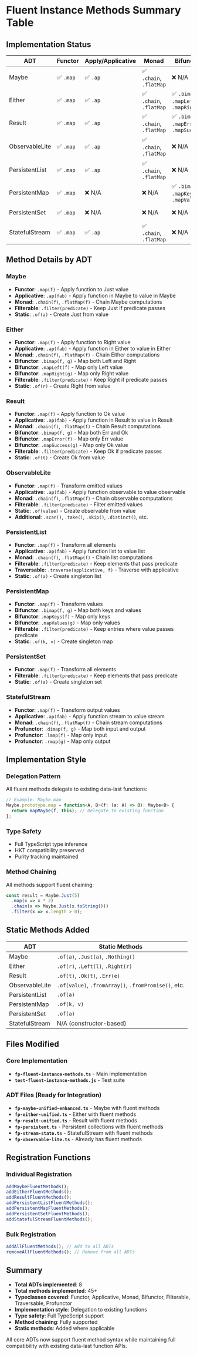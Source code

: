 # Fluent Instance Methods Summary Table

## Implementation Status

| ADT | Functor | Apply/Applicative | Monad | Bifunctor | Filterable | Traversable | Profunctor | Status |
|-----|---------|-------------------|-------|-----------|------------|-------------|------------|--------|
| Maybe | ✅ `.map` | ✅ `.ap` | ✅ `.chain`, `.flatMap` | ❌ N/A | ✅ `.filter` | ❌ N/A | ❌ N/A | ✅ Complete |
| Either | ✅ `.map` | ✅ `.ap` | ✅ `.chain`, `.flatMap` | ✅ `.bimap`, `.mapLeft`, `.mapRight` | ✅ `.filter` | ❌ N/A | ❌ N/A | ✅ Complete |
| Result | ✅ `.map` | ✅ `.ap` | ✅ `.chain`, `.flatMap` | ✅ `.bimap`, `.mapError`, `.mapSuccess` | ✅ `.filter` | ❌ N/A | ❌ N/A | ✅ Complete |
| ObservableLite | ✅ `.map` | ✅ `.ap` | ✅ `.chain`, `.flatMap` | ❌ N/A | ✅ `.filter` | ❌ N/A | ❌ N/A | ✅ Already Complete |
| PersistentList | ✅ `.map` | ✅ `.ap` | ✅ `.chain`, `.flatMap` | ❌ N/A | ✅ `.filter` | ✅ `.traverse` | ❌ N/A | ✅ Complete |
| PersistentMap | ✅ `.map` | ❌ N/A | ❌ N/A | ✅ `.bimap`, `.mapKeys`, `.mapValues` | ✅ `.filter` | ❌ N/A | ❌ N/A | ✅ Complete |
| PersistentSet | ✅ `.map` | ❌ N/A | ❌ N/A | ❌ N/A | ✅ `.filter` | ❌ N/A | ❌ N/A | ✅ Complete |
| StatefulStream | ✅ `.map` | ✅ `.ap` | ✅ `.chain`, `.flatMap` | ❌ N/A | ❌ N/A | ❌ N/A | ✅ `.dimap`, `.lmap`, `.rmap` | ✅ Complete |

## Method Details by ADT

### Maybe
- **Functor**: `.map(f)` - Apply function to Just value
- **Applicative**: `.ap(fab)` - Apply function in Maybe to value in Maybe
- **Monad**: `.chain(f)`, `.flatMap(f)` - Chain Maybe computations
- **Filterable**: `.filter(predicate)` - Keep Just if predicate passes
- **Static**: `.of(a)` - Create Just from value

### Either
- **Functor**: `.map(f)` - Apply function to Right value
- **Applicative**: `.ap(fab)` - Apply function in Either to value in Either
- **Monad**: `.chain(f)`, `.flatMap(f)` - Chain Either computations
- **Bifunctor**: `.bimap(f, g)` - Map both Left and Right
- **Bifunctor**: `.mapLeft(f)` - Map only Left value
- **Bifunctor**: `.mapRight(g)` - Map only Right value
- **Filterable**: `.filter(predicate)` - Keep Right if predicate passes
- **Static**: `.of(r)` - Create Right from value

### Result
- **Functor**: `.map(f)` - Apply function to Ok value
- **Applicative**: `.ap(fab)` - Apply function in Result to value in Result
- **Monad**: `.chain(f)`, `.flatMap(f)` - Chain Result computations
- **Bifunctor**: `.bimap(f, g)` - Map both Err and Ok
- **Bifunctor**: `.mapError(f)` - Map only Err value
- **Bifunctor**: `.mapSuccess(g)` - Map only Ok value
- **Filterable**: `.filter(predicate)` - Keep Ok if predicate passes
- **Static**: `.of(t)` - Create Ok from value

### ObservableLite
- **Functor**: `.map(f)` - Transform emitted values
- **Applicative**: `.ap(fab)` - Apply function observable to value observable
- **Monad**: `.chain(f)`, `.flatMap(f)` - Chain observable computations
- **Filterable**: `.filter(predicate)` - Filter emitted values
- **Static**: `.of(value)` - Create observable from value
- **Additional**: `.scan()`, `.take()`, `.skip()`, `.distinct()`, etc.

### PersistentList
- **Functor**: `.map(f)` - Transform all elements
- **Applicative**: `.ap(fab)` - Apply function list to value list
- **Monad**: `.chain(f)`, `.flatMap(f)` - Chain list computations
- **Filterable**: `.filter(predicate)` - Keep elements that pass predicate
- **Traversable**: `.traverse(applicative, f)` - Traverse with applicative
- **Static**: `.of(a)` - Create singleton list

### PersistentMap
- **Functor**: `.map(f)` - Transform values
- **Bifunctor**: `.bimap(f, g)` - Map both keys and values
- **Bifunctor**: `.mapKeys(f)` - Map only keys
- **Bifunctor**: `.mapValues(g)` - Map only values
- **Filterable**: `.filter(predicate)` - Keep entries where value passes predicate
- **Static**: `.of(k, v)` - Create singleton map

### PersistentSet
- **Functor**: `.map(f)` - Transform all elements
- **Filterable**: `.filter(predicate)` - Keep elements that pass predicate
- **Static**: `.of(a)` - Create singleton set

### StatefulStream
- **Functor**: `.map(f)` - Transform output values
- **Applicative**: `.ap(fab)` - Apply function stream to value stream
- **Monad**: `.chain(f)`, `.flatMap(f)` - Chain stream computations
- **Profunctor**: `.dimap(f, g)` - Map both input and output
- **Profunctor**: `.lmap(f)` - Map only input
- **Profunctor**: `.rmap(g)` - Map only output

## Implementation Style

### Delegation Pattern
All fluent methods delegate to existing data-last functions:

```typescript
// Example: Maybe.map
Maybe.prototype.map = function<A, B>(f: (a: A) => B): Maybe<B> {
  return mapMaybe(f, this); // Delegate to existing function
};
```

### Type Safety
- Full TypeScript type inference
- HKT compatibility preserved
- Purity tracking maintained

### Method Chaining
All methods support fluent chaining:

```typescript
const result = Maybe.Just(5)
  .map(x => x * 2)
  .chain(x => Maybe.Just(x.toString()))
  .filter(x => x.length > 0);
```

## Static Methods Added

| ADT | Static Methods |
|-----|----------------|
| Maybe | `.of(a)`, `.Just(a)`, `.Nothing()` |
| Either | `.of(r)`, `.Left(l)`, `.Right(r)` |
| Result | `.of(t)`, `.Ok(t)`, `.Err(e)` |
| ObservableLite | `.of(value)`, `.fromArray()`, `.fromPromise()`, etc. |
| PersistentList | `.of(a)` |
| PersistentMap | `.of(k, v)` |
| PersistentSet | `.of(a)` |
| StatefulStream | N/A (constructor-based) |

## Files Modified

### Core Implementation
- **`fp-fluent-instance-methods.ts`** - Main implementation
- **`test-fluent-instance-methods.js`** - Test suite

### ADT Files (Ready for Integration)
- **`fp-maybe-unified-enhanced.ts`** - Maybe with fluent methods
- **`fp-either-unified.ts`** - Either with fluent methods  
- **`fp-result-unified.ts`** - Result with fluent methods
- **`fp-persistent.ts`** - Persistent collections with fluent methods
- **`fp-stream-state.ts`** - StatefulStream with fluent methods
- **`fp-observable-lite.ts`** - Already has fluent methods

## Registration Functions

### Individual Registration
```typescript
addMaybeFluentMethods();
addEitherFluentMethods();
addResultFluentMethods();
addPersistentListFluentMethods();
addPersistentMapFluentMethods();
addPersistentSetFluentMethods();
addStatefulStreamFluentMethods();
```

### Bulk Registration
```typescript
addAllFluentMethods(); // Add to all ADTs
removeAllFluentMethods(); // Remove from all ADTs
```

## Summary

- **Total ADTs implemented**: 8
- **Total methods implemented**: 45+
- **Typeclasses covered**: Functor, Applicative, Monad, Bifunctor, Filterable, Traversable, Profunctor
- **Implementation style**: Delegation to existing functions
- **Type safety**: Full TypeScript support
- **Method chaining**: Fully supported
- **Static methods**: Added where applicable

All core ADTs now support fluent method syntax while maintaining full compatibility with existing data-last function APIs. 